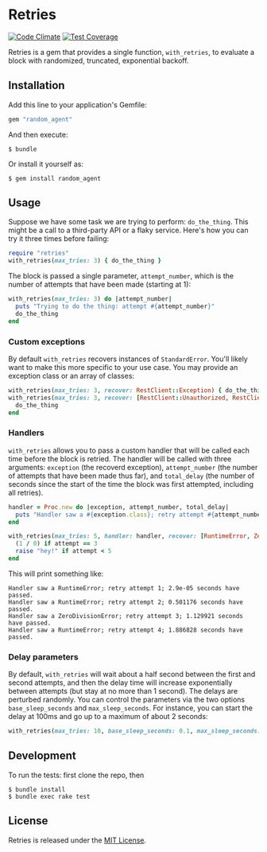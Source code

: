 # Retries

[![Code Climate](https://codeclimate.com/github/Firmapi/retries/badges/gpa.svg)](https://codeclimate.com/github/Firmapi/retries)
[![Test Coverage](https://codeclimate.com/github/Firmapi/retries/badges/coverage.svg)](https://codeclimate.com/github/Firmapi/retries)

Retries is a gem that provides a single function, `with_retries`, to evaluate a block with randomized,
truncated, exponential backoff.

## Installation

Add this line to your application's Gemfile:

```ruby
gem "random_agent"
```

And then execute:

    $ bundle

Or install it yourself as:

    $ gem install random_agent


## Usage

Suppose we have some task we are trying to perform: `do_the_thing`. This might be a call to a third-party API
or a flaky service. Here's how you can try it three times before failing:

``` ruby
require "retries"
with_retries(max_tries: 3) { do_the_thing }
```

The block is passed a single parameter, `attempt_number`, which is the number of attempts that have been made
(starting at 1):

``` ruby
with_retries(max_tries: 3) do |attempt_number|
  puts "Trying to do the thing: attempt #{attempt_number}"
  do_the_thing
end
```

### Custom exceptions

By default `with_retries` recovers instances of `StandardError`. You'll likely want to make this more specific
to your use case. You may provide an exception class or an array of classes:

``` ruby
with_retries(max_tries: 3, recover: RestClient::Exception) { do_the_thing }
with_retries(max_tries: 3, recover: [RestClient::Unauthorized, RestClient::RequestFailed]) do
  do_the_thing
end
```

### Handlers

`with_retries` allows you to pass a custom handler that will be called each time before the block is retried.
The handler will be called with three arguments: `exception` (the recoverd exception), `attempt_number` (the
number of attempts that have been made thus far), and `total_delay` (the number of seconds since the start
of the time the block was first attempted, including all retries).

``` ruby
handler = Proc.new do |exception, attempt_number, total_delay|
  puts "Handler saw a #{exception.class}; retry attempt #{attempt_number}; #{total_delay} seconds have passed."
end

with_retries(max_tries: 5, handler: handler, recover: [RuntimeError, ZeroDivisionError]) do |attempt|
  (1 / 0) if attempt == 3
  raise "hey!" if attempt < 5
end
```

This will print something like:

```
Handler saw a RuntimeError; retry attempt 1; 2.9e-05 seconds have passed.
Handler saw a RuntimeError; retry attempt 2; 0.501176 seconds have passed.
Handler saw a ZeroDivisionError; retry attempt 3; 1.129921 seconds have passed.
Handler saw a RuntimeError; retry attempt 4; 1.886828 seconds have passed.
```

### Delay parameters

By default, `with_retries` will wait about a half second between the first and second attempts, and then the
delay time will increase exponentially between attempts (but stay at no more than 1 second). The delays are
perturbed randomly. You can control the parameters via the two options `base_sleep_seconds` and
`max_sleep_seconds`. For instance, you can start the delay at 100ms and go up to a maximum of about 2
seconds:

``` ruby
with_retries(max_tries: 10, base_sleep_seconds: 0.1, max_sleep_seconds: 2.0) { do_the_thing }
```

## Development

To run the tests: first clone the repo, then

    $ bundle install
    $ bundle exec rake test

## License

Retries is released under the [MIT License](http://opensource.org/licenses/mit-license.php/).
